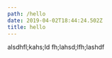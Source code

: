 ```yaml
---
path: /hello
date: 2019-04-02T18:44:24.502Z
title: hello
---
```

alsdhfl;kahs;ld fh;lahsd;lfh;lashdf
